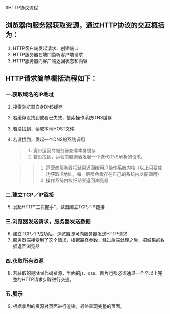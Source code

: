 #HTTP协议流程

## 浏览器向服务器获取资源，通过HTTP协议的交互概括为：
1. HTTP客户端发起请求、创建端口
2. HTTP服务器在端口监听客户端请求
3. HTTP服务器向客户端返回状态和内容

## HTTP请求简单概括流程如下：
### 一.获取域名的IP地址
1. 搜索浏览器自身DNS缓存
2. 若缓存没找到或者已失效，搜索操作系统DNS缓存
3. 若没找到，读取本地HOST文件
4. 若没找到，发起一个DNS的系统调用
	
	>1. 宽带运营商服务器查看本身缓存
	>2. 若没找到，运营商服务器发起一个迭代DNS解析的请求。
	
	>  >1. 运营商服务器把结果返回给用户操作系统内核（以上只要成功获取IP地址，每一层都会缓存在自己的系统内以便调用）
	>  >2. 操作系统内核把结果返回浏览器

### 二.建立TCP／IP链接
5. 发起HTTP"三次握手"，试图建立TCP／IP链接

### 三.浏览器发送请求，服务器发送数据
6. 建立TCP／IP成功后，浏览器即可向服务器发送HTTP请求
7. 服务器端接受到了这个请求，根据路径参数、经过后端处理之后，把结果的数据返回浏览器

### 四.获取所有资源
8. 若获取的是html代码资源，里面的js、css、图片也都必须通过一个个以上完整的HTTP请求步骤进行交通。

### 五.展示
9. 根据拿到的资源对页面进行渲染，最终呈现完整的页面。
